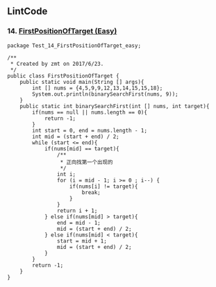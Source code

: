 ## LintCode
### 14. <a href="http://lintcode.com/problem/first-position-of-target"> FirstPositionOfTarget (Easy) </a>

	package Test_14_FirstPositionOfTarget_easy;

	/**
	 * Created by zmt on 2017/6/23.
	 */
	public class FirstPositionOfTarget {
	    public static void main(String [] args){
	        int [] nums = {4,5,9,9,12,13,14,15,15,18};
	        System.out.println(binarySearchFirst(nums, 9));
	    }
	    public static int binarySearchFirst(int [] nums, int target){
	        if(nums == null || nums.length == 0){
	            return -1;
	        }
	        int start = 0, end = nums.length - 1;
	        int mid = (start + end) / 2;
	        while (start <= end){
	            if(nums[mid] == target){
	                /**
	                 * 正向找第一个出现的
	                 */
	                int i;
	                for (i = mid - 1; i >= 0 ; i--) {
	                    if(nums[i] != target){
	                        break;
	                    }
	                }
	                return i + 1;
	            } else if(nums[mid] > target){
	                end = mid - 1;
	                mid = (start + end) / 2;
	            } else if(nums[mid] < target){
	                start = mid + 1;
	                mid = (start + end) / 2;
	            }
	        }
	        return -1;
	    }
	}
